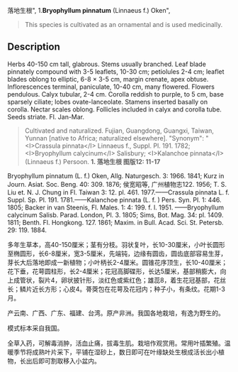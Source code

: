 落地生根",
1.**Bryophyllum pinnatum** (Linnaeus f.) Oken",

> This species is cultivated as an ornamental and is used medicinally.

## Description
Herbs 40-150 cm tall, glabrous. Stems usually branched. Leaf blade pinnately compound with 3-5 leaflets, 10-30 cm; petiolules 2-4 cm; leaflet blades oblong to elliptic, 6-8 × 3-5 cm, margin crenate, apex obtuse. Inflorescences terminal, paniculate, 10-40 cm, many flowered. Flowers pendulous. Calyx tubular, 2-4 cm. Corolla reddish to purple, to 5 cm, base sparsely ciliate; lobes ovate-lanceolate. Stamens inserted basally on corolla. Nectar scales oblong. Follicles included in calyx and corolla tube. Seeds striate. Fl. Jan-Mar.

> Cultivated and naturalized. Fujian, Guangdong, Guangxi, Taiwan, Yunnan [native to Africa; naturalized elsewhere].
  "Synonym": "&lt;I&gt;Crassula pinnata&lt;/I&gt; Linnaeus f., Suppl. Pl. 191. 1782; &lt;I&gt;Bryophyllum calycinum&lt;/I&gt; Salisbury; &lt;I&gt;Kalanchoe pinnata&lt;/I&gt; (Linnaeus f.) Persoon.
**1. 落地生根 图版12: 11-17**

Bryophyllum pinnatum (L. f.) Oken, Allg. Naturgesch. 3: 1966. 1841; Kurz in Journ. Asiat. Soc. Beng. 40: 309. 1876; 侯宽昭等, 广州植物志122. 1956; T. S. Liu et. N. J. Chung in Fl. Taiwan 3: 12. pl. 461. 1977.——Crassula pinnata L. f. Suppl. Sp. Pl. 191. 1781.——Kalanchoe pinnata (L. f. ) Pers. Syn. Pl. 1: 446. 1805; Backer in van Steenis, Fl. Males. 1: 4: 199. f. l. 1951. ——Bryophyllum calycinum Salisb. Parad. London, Pl. 3. 1805; Sims, Bot. Mag. 34: pl. 1409. 1811; Benth. Fl. Hongkong. 127. 1861; Maxim. in Bull. Acad. Sci. St. Petersb. 29: 119. 1884.

多年生草本，高40-150厘米；茎有分枝。羽状复叶，长10-30厘米，小叶长圆形至椭圆形，长6-8厘米，宽3-5厘米，先端钝，边缘有圆齿，圆齿底部容易生芽，芽长大后落地即成一新植物；小叶柄长2-4厘米。圆锥花序顶生，长10-40厘米；花下垂，花萼圆柱形，长2-4厘米；花冠高脚碟形，长达5厘米，基部稍膨大，向上成管状，裂片4，卵状披针形，淡红色或紫红色；雄蕊8，着生花冠基部，花丝长；鳞片近长方形；心皮4。蓇葖包在花萼及花冠内；种子小，有条纹。花期1-3月。

产云南、广西、广东、福建、台湾。原产非洲。我国各地栽培，有逸为野生的。

模式标本采自我国。

全草入药，可解毒消肿，活血止痛，拔毒生肌。栽培作观赏用。常用叶插繁殖。温暖季节将成熟叶片采下，平铺在湿砂上，数日即可在叶缘缺处生根成活长出小植物，长出后即可割取移入小盆内。
